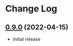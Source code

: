 # Change Log

## [0.9.0](https://github.com/david-04/7-sync/tree/v0.9.0) (2022-04-15)

- Initial release

